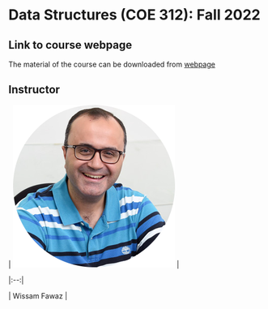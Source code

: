 # Data Structures (COE 312): Fall 2022

## Link to course webpage

The material of the course can be downloaded from [webpage](https://wissamfawaz.com/Games/SnakeGame/index.html)

## Instructor

| [![Instructor Photo](img/wissam-fawaz.png)](https://wissamfawaz.com/) |

|:--:|

| Wissam Fawaz |

